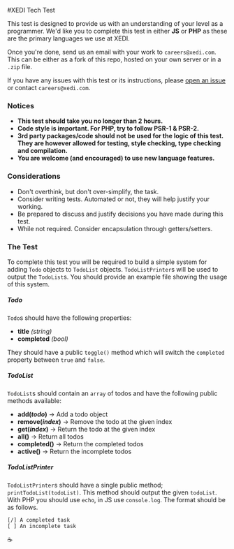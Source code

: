 #XEDI Tech Test

This test is designed to provide us with an understanding of your level as a programmer. We'd like you to complete this test in either **JS** or **PHP** as these are the primary languages we use at XEDI.

Once you're done, send us an email with your work to `careers@xedi.com`. This can be either as a fork of this repo, hosted on your own server or in a `.zip` file.

If you have any issues with this test or its instructions, please [open an issue](https://github.com/xedi/tech-test/issues/new) or contact `careers@xedi.com`.

### Notices

- **This test should take you no longer than 2 hours.**
- **Code style is important. For PHP, try to follow PSR-1 & PSR-2.**
- **3rd party packages/code should not be used for the logic of this test.  
    They are however allowed for testing, style checking, type checking and compilation.**
- **You are welcome (and encouraged) to use new language features.**

### Considerations

- Don't overthink, but don't over-simplify, the task.
- Consider writing tests. Automated or not, they will help justify your working.
- Be prepared to discuss and justify decisions you have made during this test.
- While not required. Consider encapsulation through getters/setters.

### The Test

To complete this test you will be required to build a simple system for adding `Todo` objects to `TodoList` objects. `TodoListPrinter`s will be used to output the `TodoList`s. You should provide an example file showing the usage of this system.

##### Todo

`Todo`s should have the following properties:

- **title** _(string)_
- **completed** _(bool)_

They should have a public `toggle()` method which will switch the `completed` property between `true` and `false`.

##### TodoList

`TodoList`s should contain an `array` of todos and have the following public methods available:

- **add(_todo_)** -> Add a todo object
- **remove(_index_)** -> Remove the todo at the given index
- **get(_index_)** -> Return the todo at the given index
- **all()** -> Return all todos
- **completed()** -> Return the completed todos
- **active()** -> Return the incomplete todos

##### TodoListPrinter

`TodoListPrinter`s should have a single public method; `printTodoList(todoList)`. This method should output the given `todoList`. With PHP you should use `echo`, in JS use `console.log`. The format should be as follows.

	[/] A completed task
	[ ] An incomplete task

:coffee:
